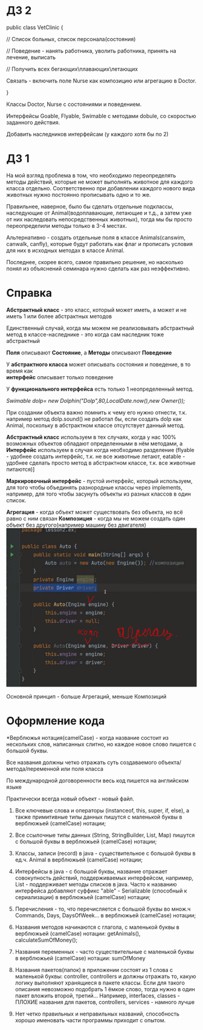 # ДЗ 2
public class VetClinic {

// Список больных, список персонала(состояния)

// Поведение - нанять работника, уволить работника, принять на лечение, выписать

// Получить всех бегающих\плавающих\летающих

Связать - включить поле Nurse как композицию или агрегацию в Doctor.

}

Классы Doctor, Nurse с состояниями и поведением.

Интерфейсы Goable, Flyable, Swimable с методами dobule, со скоростью заданного действия.

Добавить наследников интерфейсам (у каждого хотя бы по 2)



# ДЗ 1

На мой взгляд проблема в том, что необходимо переопределять 
методы действий, которые не может выполнять животное для 
каждого класса отдельно. Соответственно при добавлении каждого нового вида животных 
нужно постоянно прописывать одно и то же.

Правильнее, наверное, было бы сделать отдельные подклассы,
наследующие от Animal(водоплавающие, летающие и т.д., 
а затем уже от них наследовать непосредственных животных), тогда 
мы бы просто переопределили методы только в 3-4 местах.

Альтернативно - создать отдельные поля в классе Animals(canswim, canwalk, canfly),
которые будут работать как флаг и прописать условия для них в исходных методах 
в классе Animal.

Последнее, скорее всего, самое правильно решение, но насколько понял из объяснений 
семинара нужно сделать как раз неэффективно.


# Справка

**Абстрактный класс** - это класс, который может иметь, а может и не иметь 1 
или более абстрактных методов

Единственный случай, когда мы можем не реализовывать абстрактный метод в 
классе-наследнике - это когда сам наследник тоже абстрактный

**Поля** описывают **Состояние**, а **Методы** описывают **Поведение**

У **абстрактного класса** может описывать состояния и поведение, в то время как  
**интерфейс** описывает только поведение

У **функционального интерфейса** есть только 1 неопределенный метод.

*Swimable dolp= new Dolphin("Dolp",80,LocalDate.now(),new Owner());*

При создании объекта важно помнить к чему его нужно отнести, т.к. например 
метод dolp.sound() не работал бы, если создать dolp как Animal, 
поскольку в абстрактном классе отсутствует данный метод.

**Абстрактный класс** используем в тех случаях, когда у нас 100% возможных 
объектов обладают определенными в нём методами, а **Интерфейс** используем 
в случая когда необходимо разделение (flyable - удобнее создать интерфейс, 
т.к. не все животные летают, eatable - удобнее сделать просто метод в 
абстрактном классе, т.к. все животные питаются)]

**Маркировочный интерфейс** - пустой интерфейс, который используем, 
для того чтобы объединять разнородные классы через implements, например, 
для того чтобы засунуть объекты из разных классов в один список.

**Агрегация** - когда объект может существовать без объекта, но всё равно с ним связан
**Композиция** - когда мы не можем создать один объект без другого(например машину без двигателя)
![img.png](img.png)

Основной принцип - больше Агрегаций, меньше Композиций

# Оформление кода

*Верблюжья нотация(camelCase) - когда название состоит из нескольких слов, написанных слитно,
но каждое новое слово пишется с большой буквы.

Все названия должны четко отражать суть создаваемого объекта/метода/переменной или поля класса

По международной договоренности весь код пишется на английском языке

Практически всегда новый объект - новый файл.

1. Все ключевые слова и операторы (instanceof, this, super, if, else), а также примитивные типы данных пишутся
с маленькой буквы в верблюжьей (camelCase) нотации;

2. Все ссылочные типы данных (String, StringBuilder, List, Map) пишутся с большой буквы
в верблюжьей (camelCase) нотации;

3. Классы, записи (record) в java - существительное с большой буквы в ед.ч. Animal
в верблюжьей (camelCase) нотации;

4. Интерфейсы в java - c большой буквы, название отражает совокупность действий, поддерживаемых интерфейсом,
например, List - поддерживает методы списков в java. Часто к названию интерфейса добавляют суффикс "able" -
Serializable (способный к сериализации) в верблюжьей (camelCase) нотации;

5. Перечисления - то, что перечисляется с большой буквы во множ.ч Commands, Days, DaysOfWeek...
в верблюжьей (camelCase) нотации;

6. Названия методов начинаются с глагола, с маленькой буквы в верблюжьей (camelCase) нотации:
getAnimals(), calculateSumOfMoney();

7. Названия переменных - часто существительные с маленькой буквы в верблюжьей (camelCase) нотации: sumOfMoney

8. Названия пакетов(папок) в приложении состоят из 1 слова с маленькой буквы: controller, controllers
и должны отражать то, какую логику выполняют хранящиеся в пакете классы. Если для такого описания невозможно
подобрать 1 ёмкое слово, тогда нужно в один пакет вложить второй, третий... Например, interfaces, classes - ПЛОХИЕ
названия для пакетов, controllers, services - намного лучше

9. Нет четко правильных и неправильных названий, способность хорошо именовать части программы приходит с опытом.